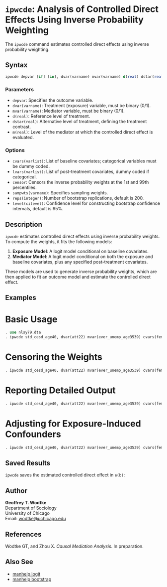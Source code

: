# `ipwcde`: Analysis of Controlled Direct Effects Using Inverse Probability Weighting

The `ipwcde` command estimates controlled direct effects using inverse probability weighting.

## Syntax

```stata
ipwcde depvar [if] [in], dvar(varname) mvar(varname) d(real) dstar(real) m(real) [options]
```

### Parameters

- `depvar`: Specifies the outcome variable.
- `dvar(varname)`: Treatment (exposure) variable, must be binary (0/1).
- `mvar(varname)`: Mediator variable, must be binary (0/1).
- `d(real)`: Reference level of treatment.
- `dstar(real)`: Alternative level of treatment, defining the treatment contrast.
- `m(real)`: Level of the mediator at which the controlled direct effect is evaluated.

### Options

- `cvars(varlist)`: List of baseline covariates; categorical variables must be dummy coded.
- `lvars(varlist)`: List of post-treatment covariates, dummy coded if categorical.
- `censor`: Censors the inverse probability weights at the 1st and 99th percentiles.
- `sampwts(varname)`: Specifies sampling weights.
- `reps(integer)`: Number of bootstrap replications, default is 200.
- `level(cilevel)`: Confidence level for constructing bootstrap confidence intervals, default is 95%.

## Description

`ipwcde` estimates controlled direct effects using inverse probability weights. To compute the weights, it fits the following models:

1. **Exposure Model**: A logit model conditional on baseline covariates.
2. **Mediator Model**: A logit model conditional on both the exposure and baseline covariates, plus any specified post-treatment covariates.

These models are used to generate inverse probability weights, which are then applied to fit an outcome model and estimate the controlled direct effect.

## Examples

# Basic Usage
```stata
. use nlsy79.dta
. ipwcde std_cesd_age40, dvar(att22) mvar(ever_unemp_age3539) cvars(female black hispan paredu parprof parinc_prank famsize afqt3) d(1) dstar(0) m(0) reps(1000)
```

# Censoring the Weights
```stata
. ipwcde std_cesd_age40, dvar(att22) mvar(ever_unemp_age3539) cvars(female black hispan paredu parprof parinc_prank famsize afqt3) d(1) dstar(0) m(0) reps(1000) censor
```

# Reporting Detailed Output
```stata
. ipwcde std_cesd_age40, dvar(att22) mvar(ever_unemp_age3539) cvars(female black hispan paredu parprof parinc_prank famsize afqt3) d(1) dstar(0) m(0) reps(1000) censor detail
```

# Adjusting for Exposure-Induced Confounders
```stata
. ipwcde std_cesd_age40, dvar(att22) mvar(ever_unemp_age3539) cvars(female black hispan paredu parprof parinc_prank famsize afqt3) lvars(cesd_1992) d(1) dstar(0) m(0) reps(1000) censor detail
```

## Saved Results

`ipwcde` saves the estimated controlled direct effect in `e(b)`:

## Author

**Geoffrey T. Wodtke**  
Department of Sociology  
University of Chicago  
Email: [wodtke@uchicago.edu](mailto:wodtke@uchicago.edu)

## References

Wodtke GT, and Zhou X. *Causal Mediation Analysis*. In preparation.

## Also See

- [manhelp logit](#)
- [manhelp bootstrap](#)
